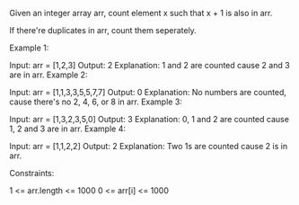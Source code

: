 Given an integer array arr, count element x such that x + 1 is also in arr.

If there're duplicates in arr, count them seperately.

Example 1:

Input: arr = [1,2,3]
Output: 2
Explanation: 1 and 2 are counted cause 2 and 3 are in arr.
Example 2:

Input: arr = [1,1,3,3,5,5,7,7]
Output: 0
Explanation: No numbers are counted, cause there's no 2, 4, 6, or 8 in arr.
Example 3:

Input: arr = [1,3,2,3,5,0]
Output: 3
Explanation: 0, 1 and 2 are counted cause 1, 2 and 3 are in arr.
Example 4:

Input: arr = [1,1,2,2]
Output: 2
Explanation: Two 1s are counted cause 2 is in arr.

Constraints:

1 <= arr.length <= 1000
0 <= arr[i] <= 1000
